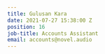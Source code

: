 ```yaml
---
title: Gulusan Kara
date: 2021-07-27 15:38:00 Z
position: 16
job-title: Accounts Assistant
email: accounts@novel.audio
---
```


